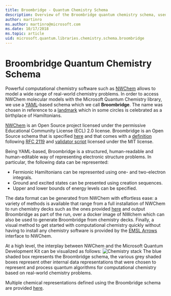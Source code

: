 ```yaml
---
title: Broombridge - Quantum Chemistry Schema
description: Overview of the Broombridge quantum chemistry schema, used to model real-world chemistry problems with the Microsoft Quantum Development Kit. 
author: martinro
ms.author: martinro@microsoft.com
ms.date: 10/17/2018
ms.topic: article
uid: microsoft.quantum.libraries.chemistry.schema.broombridge
---
```


# Broombridge Quantum Chemistry Schema # 

Powerful computational chemistry software such as [NWChem](http://www.nwchem-sw.org/) allows to model a wide range of real-world chemistry problems. In order to access NWChem molecular models with the Microsoft Quantum Chemistry library, we use a [YAML](https://en.wikipedia.org/wiki/YAML)-based schema which we call **Broombridge**. The name was chosen in reference to a [landmark](https://en.wikipedia.org/wiki/Broom_Bridge) which in some circles is celebrated as a birthplace of Hamiltonians. 

[NWChem](https://github.com/nwchemgit/nwchem) is an Open Source project licensed under the permissive Educational Community License (ECL) 2.0 license. Broombridge is an Open Source schema that is specified [here](xref:microsoft.quantum.libraries.chemistry.schema.broombridge) and that comes with a [definition](https://raw.githubusercontent.com/Microsoft/Quantum/master/Chemistry/Schema/broombridge-0.1.schema.json) following [RFC 2119](https://tools.ietf.org/html/rfc2119) and [validator script](https://raw.githubusercontent.com/Microsoft/Quantum/master/Chemistry/Schema/validator.py) licensed under the MIT license. 

Being YAML-based, Broombridge is a structured, human-readable and human-editable way of representing electronic structure problems. In particular, the following data can be represented: 
- Fermionic Hamiltonians can be represented using one- and two-electron integrals. 
- Ground and excited states can be presented using creation sequences.
- Upper and lower bounds of energy levels can be specified.

The data format can be generated from NWChem with effortless ease: a variety of methods is available that range from a full installation of NWChem to run chemistry decks such as the ones provided [here](https://github.com/nwchemgit/nwchem/tree/master/QA/chem_library_tests) and output Broombridge as part of the run, over a docker image of NWchem which can also be used to generate Broombridge from chemistry decks. Finally, a visual method to get started with computational chemistry quickly without having to install any chemistry software is provided by the [EMSL Arrows](https://arrows.emsl.pnnl.gov/api/qsharp_chem) interface to NWChem. 

At a high level, the interplay between NWChem and the Microsoft Quantum Development Kit can be visualized as follows: 
![Chemistry stack](~/media/broombridge.png)
The blue shaded box represents the Broombridge schema, the various grey shaded boxes represent other internal data representations that were chosen to represent and process quantum algorithms for computational chemistry based on real-world chemistry problems. 

Multiple chemical representations defined using the Broombridge schema are provided [here](https://github.com/microsoft/Quantum/tree/master/Chemistry/IntegralData/YAML).
